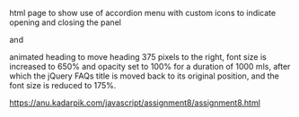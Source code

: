 html page to show use of accordion menu 
with custom icons to indicate opening and closing the panel 

and 

animated heading to move heading 375 pixels to the right,
font size is increased to 650%
and opacity set to 100% for a duration of 1000 mls, 
after which the jQuery FAQs title is moved back to its original position, 
and the font size is reduced to 175%. 

https://anu.kadarpik.com/javascript/assignment8/assignment8.html
